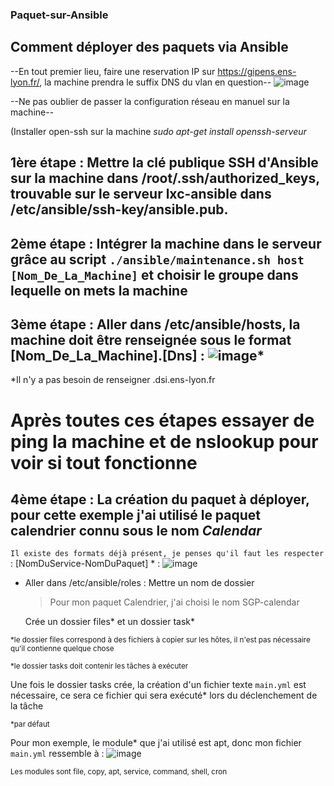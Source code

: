 ### Paquet-sur-Ansible
## Comment déployer des paquets via Ansible 

--En tout premier lieu, faire une reservation IP sur https://gipens.ens-lyon.fr/, la machine prendra le suffix DNS du vlan en question--
![image](https://github.com/BilobiloIT/Paquet-sur-Ansible/assets/118860544/67c39c3a-0f19-4e2d-a7f0-4e36aefcc786)



--Ne pas oublier de passer la configuration réseau en manuel sur la machine--


(Installer open-ssh sur la machine *sudo apt-get install openssh-serveur*


## 1ère étape : Mettre la clé publique SSH d'Ansible sur la machine dans /root/.ssh/authorized_keys, trouvable sur le serveur lxc-ansible dans /etc/ansible/ssh-key/ansible.pub.


## 2ème étape : Intégrer la machine dans le serveur grâce au script `./ansible/maintenance.sh host [Nom_De_La_Machine]` et choisir le groupe dans lequelle on mets la machine


## 3ème étape : Aller dans /etc/ansible/hosts, la machine doit être renseignée sous le format [Nom_De_La_Machine].[Dns] :  ![image](https://github.com/BilobiloIT/Paquet-sur-Ansible/assets/118860544/0ac3bf7b-a9f9-42ba-908a-cf37209f5007)*

*Il n'y a pas besoin de renseigner .dsi.ens-lyon.fr

# Après toutes ces étapes essayer de ping la machine et de nslookup pour voir si tout fonctionne

## 4ème étape : La création du paquet à déployer, pour cette exemple j'ai utilisé le paquet calendrier connu sous le nom ***Calendar***
`Il existe des formats déjà présent, je penses qu'il faut les respecter` : [NomDuService-NomDuPaquet] * : ![image](https://github.com/BilobiloIT/Paquet-sur-Ansible/assets/118860544/b21abd62-5330-4e7d-b6c3-4a3c32520ee3)

 - Aller dans /etc/ansible/roles : Mettre un nom de dossier

    > Pour mon paquet Calendrier, j'ai choisi le nom SGP-calendar
    
    Crée un dossier files* et un dossier task*

   
<sup>*le dossier files correspond à des fichiers à copier sur les hôtes, il n'est pas nécessaire qu'il contienne quelque chose</sup>

<sup>*le dossier tasks doit contenir les tâches à exécuter </sup>

Une fois le dossier tasks crée, la création d'un fichier texte `main.yml` est nécessaire, ce sera ce fichier qui sera exécuté* lors du déclenchement de la tâche

<sub>*par défaut </sub>

Pour mon exemple, le module* que j'ai utilisé est apt, donc mon fichier `main.yml` ressemble à :  ![image](https://github.com/BilobiloIT/Paquet-sur-Ansible/assets/118860544/a3210d3a-daf4-4824-b1b8-f22ee2fff10e)

<sub>Les modules sont file, copy, apt, service, command, shell, cron</sub>





